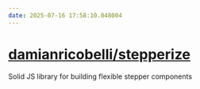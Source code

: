 ```yaml
---
date: 2025-07-16 17:58:10.048004
---
```


# [damianricobelli/stepperize](https://github.com/damianricobelli/stepperize)

Solid JS library for building flexible stepper components